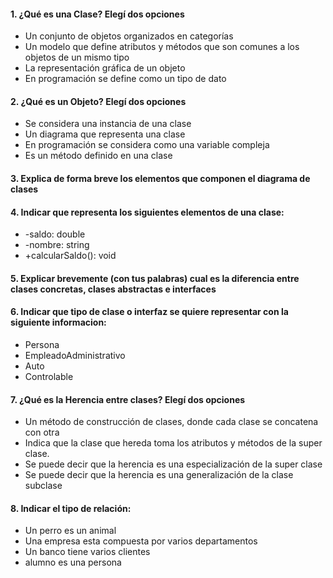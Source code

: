 #### 1. ¿Qué es una Clase? Elegí dos opciones
- Un conjunto de objetos organizados en categorías
- Un modelo que define atributos y métodos que son comunes a los objetos de un mismo tipo
- La representación gráfica de un objeto
- En programación se define como un tipo de dato

#### 2. ¿Qué es un Objeto? Elegí dos opciones
- Se considera una instancia de una clase
- Un diagrama que representa una clase
- En programación se considera como una variable compleja
- Es un método definido en una clase

#### 3. Explica de forma breve los elementos que componen el diagrama de clases

#### 4. Indicar que representa los siguientes elementos de una clase:
- -saldo: double
- -nombre: string
- +calcularSaldo(): void

#### 5. Explicar brevemente (con tus palabras) cual es la diferencia entre clases concretas, clases abstractas e interfaces


#### 6. Indicar que tipo de clase o interfaz se quiere representar con la siguiente informacion:
- Persona
- EmpleadoAdministrativo
- Auto
- Controlable

#### 7. ¿Qué es la Herencia entre clases? Elegí dos opciones
- Un método de construcción de clases, donde cada clase se concatena con otra
- Indica que la clase que hereda toma los atributos y métodos de la super clase.
- Se puede decir que la herencia es una especialización de la super clase
- Se puede decir que la herencia es una generalización de la clase subclase

#### 8. Indicar el tipo de relación:
- Un perro es un animal
- Una empresa esta compuesta por varios departamentos
- Un banco tiene varios clientes
- alumno es una persona








